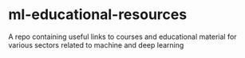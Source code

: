 # ml-educational-resources
A repo containing useful links to courses and educational material for various sectors related to machine and deep learning
